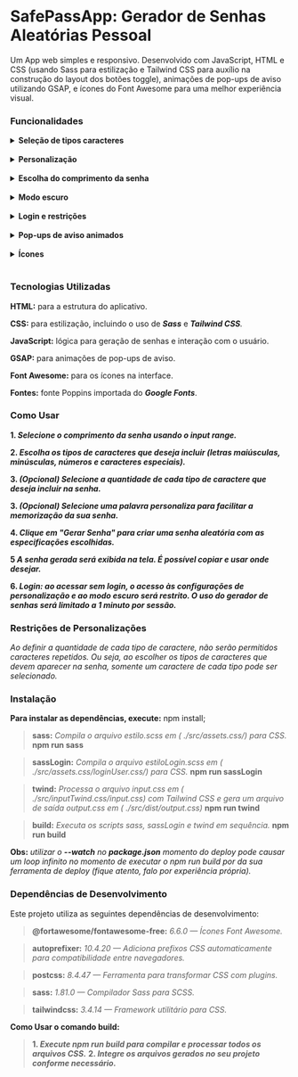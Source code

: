 # SafePassApp: Gerador de Senhas Aleatórias Pessoal

Um App web simples e responsivo. Desenvolvido com JavaScript, HTML e CSS (usando Sass para estilização e Tailwind CSS para auxílio na construção do layout dos botões toggle), animações de pop-ups de aviso utilizando GSAP, e ícones do Font Awesome para uma melhor experiência visual.
<br>

### Funcionalidades

<details>
 <summary> <strong> Seleção de tipos caracteres </strong> </summary>
 Inclui letras maiúsculas, minúsculas, números e caracteres especiais, atráves de botões toggle.
</details>
<br>
<details>
<summary><strong>Personalização</strong></summary> Personalize a quantidade de caracteres cada opção disponivel, e também pode optar por adicionar uma palavra personalizada para fazer parte da sua senha aléatoria.
</details>
<br>
<details>
<summary> <strong> Escolha do comprimento da senha </strong> </summary>
 Ajustável pelo usuário com um input range com apresentação do valor atual em container ao lado.
</details>
<br>
<details>
<summary> <strong>Modo escuro</strong> </summary>
Ativado por meio de um botão de interação do usuário (somente disponível para usuários após o login).
</details>
<br>
<details>
<summary><strong>Login e restrições</strong></summary> Ao acessar sem login, o usuário pode gerar senhas, mas não terá acesso ao modo escuro nem às configurações de personalização. A utilização é restrita a 1 minuto por sessão.
</details>
<br>
<details>
<summary> <strong> Pop-ups de aviso animados</strong> </summary> Utilizando a biblioteca GSAP, os pop-ups de aviso são animados para uma experiência mais interativa.
</details>
<br>
<details>
<summary><strong>Ícones</strong></summary> Icones do Font Awesome são usados em diversos elementos da interface para uma melhor visualização e interação.
</details>
<br>

### Tecnologias Utilizadas

**HTML:** para a estrutura do aplicativo.

**CSS:** para estilização, incluindo o uso de _**Sass**_ e _**Tailwind CSS**._

**JavaScript:** lógica para geração de senhas e interação com o usuário.

**GSAP:** para animações de pop-ups de aviso.

**Font Awesome:** para os ícones na interface.

**Fontes:** fonte Poppins importada do _**Google Fonts**_.
<br>

### Como Usar

**1. _Selecione o comprimento da senha usando o input range._**

**2. _Escolha os tipos de caracteres que deseja incluir (letras maiúsculas, minúsculas, números e caracteres especiais)._**

**3. _(Opcional) Selecione a quantidade de cada tipo de caractere que deseja incluir na senha._**

**3. _(Opcional) Selecione uma palavra personaliza para facilitar a memorização da sua senha._**

**4. _Clique em "Gerar Senha" para criar uma senha aleatória com as especificações escolhidas._**

**5 _A senha gerada será exibida na tela. É possível copiar e usar onde desejar._**

**6. _Login: ao acessar sem login, o acesso às configurações de personalização e ao modo escuro será restrito. O uso do gerador de senhas será limitado a 1 minuto por sessão._**
<br>

### Restrições de Personalizações

_Ao definir a quantidade de cada tipo de caractere, não serão permitidos caracteres repetidos. Ou seja, ao escolher os tipos de caracteres que devem aparecer na senha, somente um caractere de cada tipo pode ser selecionado._
<br>

### Instalação

**Para instalar as dependências, execute:** npm install;

>**sass:** _Compila o arquivo estilo.scss em ( ./src/assets.css/) para CSS._
__npm run sass__

>**sassLogin:** _Compila o arquivo estiloLogin.scss  em ( ./src/assets.css/loginUser.css/) para CSS._
__npm run sassLogin__

>**twind:** _Processa o arquivo input.css em ( ./src/inputTwind.css/input.css) com Tailwind CSS e gera um arquivo de saída output.css em ( ./src/dist/output.css)_
__npm run twind__

>**build:** _Executa os scripts sass, sassLogin e twind em sequência._
__npm run build__

**Obs:** _utilizar o **--watch** no **package.json** momento do deploy pode causar um loop infinito no momento de executar o npm run build por da sua ferramenta de deploy (fique atento, falo por experiência própria)._

### Dependências de Desenvolvimento

Este projeto utiliza as seguintes dependências de desenvolvimento:

>**@fortawesome/fontawesome-free:** _6.6.0 — Ícones Font Awesome._

>**autoprefixer:** _10.4.20 — Adiciona prefixos CSS automaticamente para compatibilidade entre navegadores._

>**postcss:** _8.4.47 — Ferramenta para transformar CSS com plugins._

>**sass:** _1.81.0 — Compilador Sass para SCSS._

>**tailwindcss:** _3.4.14 — Framework utilitário para CSS._

**Como Usar o comando build:**

>**1. _Execute npm run build para compilar e processar todos os arquivos CSS._**
>**2. _Integre os arquivos gerados no seu projeto conforme necessário._**
